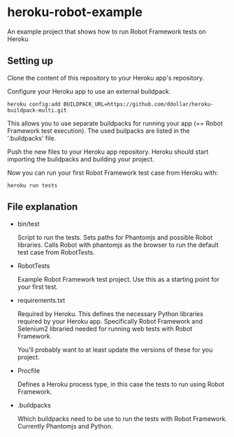 heroku-robot-example
====================

An example project that shows how to run Robot Framework tests on Heroku

## Setting up

Clone the content of this repository to your Heroku app's repository.

Configure your Heroku app to use an external buildpack.

`heroku config:add BUILDPACK_URL=https://github.com/ddollar/heroku-buildpack-multi.git`

This allows you to use separate buildpacks for running your app (==
Robot Framework test execution). The used builpacks are listed in the
'.buildpacks' file.

Push the new files to your Heroku app repository. Heroku should start
importing the buildpacks and building your project.

Now you can run your first Robot Framework test case from Heroku with:

`heroku run tests`


## File explanation

* bin/test 
  
  Script to run the tests. Sets paths for Phantomjs and possible Robot
  libraries. Calls Robot with phantomjs as the browser to run the
  default test case from RobotTests.

* RobotTests 
  
  Example Robot Framework test project. Use this as a starting point
  for your first test.

* requirements.txt 
  
  Required by Heroku. This defines the necessary Python libraries
  required by your Heroku app. Specifically Robot Framework and
  Selenium2 libraried needed for running web tests with Robot
  Framework.

  You'll probably want to at least update the versions of these for
  you project.

* Procfile 
  
  Defines a Heroku process type, in this case the tests to run using
  Robot Framework.

* .buildpacks
  
  Which buildpacks need to be use to run the tests with Robot
  Framework. Currently Phantomjs and Python.